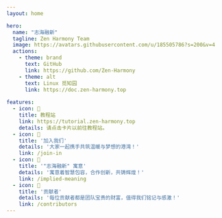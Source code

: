 ```yaml
---
layout: home

hero:
  name: "志海融新"
  tagline: Zen Harmony Team
  image: https://avatars.githubusercontent.com/u/185505786?s=200&v=4
  actions:
    - theme: brand
      text: GitHub
      link: https://github.com/Zen-Harmony
    - theme: alt
      text: Linux 觅知园
      link: https://doc.zen-harmony.top
    
features:
  - icon: 📖
    title: 教程站
    link: https://tutorial.zen-harmony.top
    details: 请点击卡片以前往教程站。
  - icon: 🚀
    title: '加入我们'
    details: '大家一起携手共筑温暖与梦想的港湾！'
    link: /join-in
  - icon: 🤔
    title: '"志海融新" 寓意'
    details: '寓意着智慧包容，合作创新，共铸辉煌！'
    link: /implied-meaning
  - icon: 🫡
    title: '贡献者'
    details: '每位贡献者都是团队宝贵的财富，值得我们铭记与感激！'
    link: /contributors
---
```

